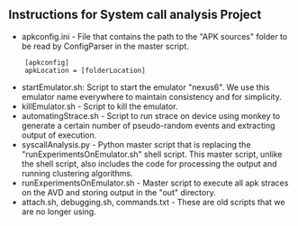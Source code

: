 ## Instructions for System call analysis Project
* apkconfig.ini - File that contains the path to the "APK sources" folder to be read by ConfigParser in the master script.
```
	[apkconfig]
	apkLocation = [folderLocation]
```
* startEmulator.sh: Script to start the emulator "nexus6". We use this emulator name everywhere to maintain consistency and for simplicity.
* killEmulator.sh - Script to kill the emulator.
* automatingStrace.sh - Script to run strace on device using monkey to generate a certain number of pseudo-random events and extracting output of execution.
* syscallAnalysis.py - Python master script that is replacing the "runExperimentsOnEmulator.sh" shell script. This master script, unlike the shell script, also includes the code for processing the output and running clustering algorithms.
* runExperimentsOnEmulator.sh - Master script to execute all apk straces on the AVD and storing output in the "out" directory.
* attach.sh, debugging.sh, commands.txt - These are old scripts that we are no longer using.
